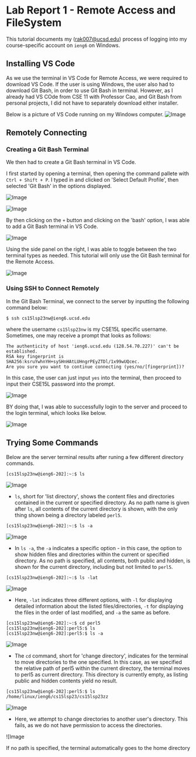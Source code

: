 # Lab Report 1 - Remote Access and FileSystem

This tutorial documents my (rak007@ucsd.edu) process of logging into my course-specific account on `ieng6` on Windows. 

## Installing VS Code

As we use the terminal in VS Code for Remote Access, we were required to download VS Code. 
If the user is using Windows, the user also had to download Git Bash, in order to use Git Bash in terminal. 
However, as I already had VS COde from CSE 11 with Professor Cao, and Git Bash from personal projects, I did not have to separately download either installer.

Below is a picture of VS Code running on my Windows computer. 
![Image](image1.png)

## Remotely Connecting

### Creating a Git Bash Terminal

We then had to create a Git Bash terminal in VS Code. 

I first started by opening a terminal, then opening the command pallete with `Ctrl + Shift + P`. I typed in and clicked on 'Select Default Profile', then selected 'Git Bash' in the options displayed. 

![Image](image2.png)

![Image](image3.png)

By then clicking on the `+` button and clicking on the 'bash' option, I was able to add a Git Bash terminal in VS Code. 

![Image](image4.png)

Using the side panel on the right, I was able to toggle between the two terminal types as needed. This tutorial will only use the Git Bash terminal for the Remote Access. 

![Image](image5.png)

### Using SSH to Connect Remotely

In the Git Bash Terminal, we connect to the server by inputting the following command below:

<pre><code>$ ssh cs15lsp23nw@ieng6.ucsd.edu</code></pre>

where the username `cs15lsp23nw` is my CSE15L specific username. Sometimes, one may receive a prompt that looks as follows:

<pre><code>The authenticity of host 'ieng6.ucsd.edu (128.54.70.227)' can't be established.
RSA key fingerprint is SHA256:ksruYwhnYH+sySHnHAtLUHngrPEyZTDl/1x99wUQcec.
Are you sure you want to continue connecting (yes/no/[fingerprint])?</pre></code>

In this case, the user can just input `yes` into the terminal, then proceed to input their CSE15L password into the prompt.

![Image](image6.png)

BY doing that, I was able to successfully login to the server and proceed to the login terminal, which looks like below.

![Image](image7.png)

## Trying Some Commands

Below are the server terminal results after runing a few different directory commands. 

<pre><code>[cs15lsp23nw@ieng6-202]:~:$ ls</code></pre>

![Image](image8.png)

- `ls`, short for 'list directory', shows the content files and directories contained in the current or specified directory. As no path name is given after `ls`, all contents of the current directory is shown, with the only thing shown being a directory labeled `perl5`.

<pre><code>[cs15lsp23nw@ieng6-202]:~:$ ls -a</code></pre>

![Image](image9.png)

- In `ls -a`, the `-a` indicates a specific option - in this case, the option to show hidden files and directories within the current or specified directory. As no path is specified, all contents, both public and hidden, is shown for the current directory, including but not limited to `perl5`. 

<pre><code>[cs15lsp23nw@ieng6-202]:~:$ ls -lat</code></pre>

![Image](image10.png)

- Here, `-lat` indicates three different options, with `-l` for displaying detailed information about the listed files/directories, `-t` for displaying the files in the order of last modified, and `-a` the same as before.

<pre><code>[cs15lsp23nw@ieng6-202]:~:$ cd perl5
[cs15lsp23nw@ieng6-202]:perl5:$ ls
[cs15lsp23nw@ieng6-202]:perl5:$ ls -a</code></pre>

![Image](image11.png)

- The `cd` command, short for 'change directory', indicates for the terminal to move directories to the one specified. In this case, as we specified the relative path of perl5 within the current directory, the terminal moves to perl5 as current directory. This directory is currently empty, as listing public and hidden contents yield no result. 

<pre><code>[cs15lsp23nw@ieng6-202]:perl5:$ ls /home/linux/ieng6/cs15lsp23/cs15lsp23zz</code></pre>

![Image](image12.png)

- Here, we attempt to change directories to another user's directory. This fails, as we do not have permission to access the directories. 

![Image

If no path is specified, the terminal automatically goes to the home directory 




